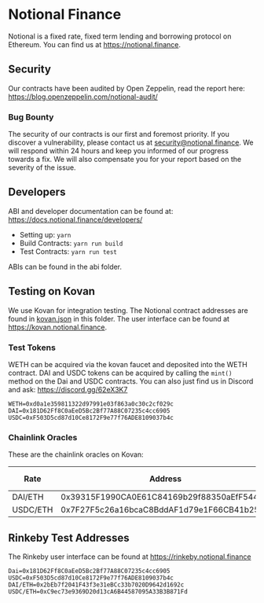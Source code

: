 # Notional Finance

Notional is a fixed rate, fixed term lending and borrowing protocol on Ethereum. You can find us at https://notional.finance.

## Security

Our contracts have been audited by Open Zeppelin, read the report here: https://blog.openzeppelin.com/notional-audit/

### Bug Bounty

The security of our contracts is our first and foremost priority. If you discover a vulnerability, please contact us at security@notional.finance. We will respond within 24 hours and keep you informed of our progress towards a fix. We will also compensate you for your report based on the severity of the issue.

## Developers

ABI and developer documentation can be found at: https://docs.notional.finance/developers/

- Setting up: `yarn`
- Build Contracts: `yarn run build`
- Test Contracts: `yarn run test`

ABIs can be found in the abi folder.


## Testing on Kovan

We use Kovan for integration testing. The Notional contract addresses are found in [kovan.json](kovan.json) in this folder. The user interface can be found at https://kovan.notional.finance.

### Test Tokens

WETH can be acquired via the kovan faucet and deposited into the WETH contract. DAI and USDC tokens can be acquired by calling the `mint()` method on the Dai and USDC contracts. You can also just find us in Discord and ask: https://discord.gg/62eX3K7

```
WETH=0xd0a1e359811322d97991e03f863a0c30c2cf029c
DAI=0x181D62Ff8C0aEeD5Bc2Bf77A88C07235c4cc6905
USDC=0xF503D5cd87d10Ce8172F9e77f76ADE8109037b4c
```

### Chainlink Oracles

These are the chainlink oracles on Kovan:

| Rate       | Address                                    | Default Rate | Decimals |
|------------|--------------------------------------------|--------------|---------:|
| DAI/ETH    | 0x39315F1990CA0E61C84169b29f88350aEfF5443e | 0.01e18      | 18       |
| USDC/ETH   | 0x7F27F5c26a16bcaC8BddAF1d79e1F66CB41b25C2 | 0.01e6       | 6        |


## Rinkeby Test Addresses

The Rinkeby user interface can be found at https://rinkeby.notional.finance

```
Dai=0x181D62Ff8C0aEeD5Bc2Bf77A88C07235c4cc6905
USDC=0xF503D5cd87d10Ce8172F9e77f76ADE8109037b4c
DAI/ETH=0x2bEb7f2041F43f3e31eBCc33b7020D9642d1692c
USDC/ETH=0xC9ec73e9369D20d13cA6B44587095A33B3B871Fd
```

